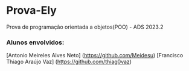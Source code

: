 # Prova-Ely
Prova de programação orientada a objetos(POO) - ADS 2023.2 

### Alunos envolvidos:
 [Antonio Meireles Alves Neto] (https://github.com/Meidesu)
 [Francisco Thiago Araújo Vaz] (https://github.com/thiag0vaz)
